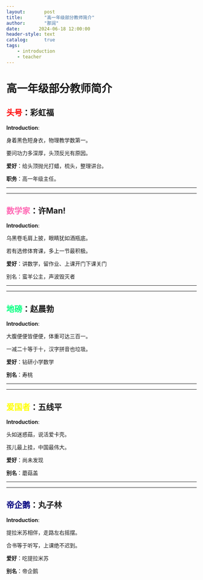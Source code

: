 ```yaml
---
layout:       post
title:        "高一年级部分教师简介"
author:       "那润"
date:       2024-06-18 12:00:00
header-style: text
catalog:      true
tags:
    - introduction
    - teacher
---
```


# 高一年级部分教师简介

## <font color=red>头号</font>：彩虹福

**Introduction**: 

身着黑色短身衣，物理教学数第一。

要问功力多深厚，头顶反光有原因。

**爱好**：给头顶抛光打蜡，梳头，整理讲台。

**职务**：高一年级主任。

---

---

## <font color=hotpink>数学家</font>：许Man!

**Introduction**:

乌黑卷毛肩上披，眼睛犹如酒瓶底。

若有选修体育课，多上一节最积极。

**爱好**：讲数学，留作业、上课开门下课关门

别名：蛮羊公主，声波毁灭者

---

---

## <font color=springgreen>地磅</font>：赵晨勃

**Introduction**:

大腹便便皆便便，体重可达三百一。

一减二十等于十，汉字拼音也垃圾。

**爱好**：钻研小学数学

**别名**：寿桃

----

---

## <font color=yellow>爱国者</font>：五线平

**Introduction**:

头如迷惑菇，说活爱卡壳。

孩儿最上挂，中国最伟大。

**爱好**：尚未发现

**别名**：蘑菇盖

---

---

## <font color=navy>帝企鹅</font>：丸子林

**Introduction**:

提拉米苏相伴，走路左右摇摆。

合书等于听写，上课绝不迟到。

**爱好**：吃提拉米苏

**别名**：帝企鹅



​								
